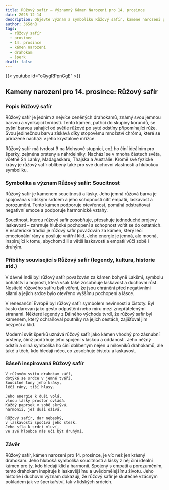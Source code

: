 ```yaml
---
title: Růžový safír – Významný Kámen Narození pro 14. prosince
date: 2025-12-14
description: Objevte význam a symboliku Růžový safír, kamene narození pro 14. prosince, který symbolizuje Soucitnost. Přečtěte si legendy a inspirující příběhy.
author: 365dnů
tags:
  - růžový safír
  - prosinec
  - 14. prosince
  - kámen narození
  - drahokam
  - šperk
draft: false
---
```


{{< youtube id="oQygRPpnGgE" >}}

## Kameny narození pro 14. prosince: Růžový safír

### Popis Růžový safír

Růžový safír je jedním z nejvíce ceněných drahokamů, známý svou jemnou barvou a vynikající tvrdostí. Tento kámen, patřící do skupiny korundů, se pyšní barvou sahající od světle růžové po syté odstíny připomínající růže. Svou jedinečnou barvu získává díky stopovému množství chrómu, které se přirozeně nachází v jeho krystalové mřížce.

Růžový safír má tvrdost 9 na Mohsově stupnici, což ho činí ideálním pro šperky, zejména prsteny a náhrdelníky. Nachází se v mnoha částech světa, včetně Srí Lanky, Madagaskaru, Thajska a Austrálie. Kromě své fyzické krásy je růžový safír oblíbený také pro své duchovní vlastnosti a hlubokou symboliku.

### Symbolika a význam Růžový safír: Soucitnost

Růžový safír je kamenem soucitnosti a lásky. Jeho jemná růžová barva je spojována s lidským srdcem a jeho schopností cítit empatii, laskavost a porozumění. Tento kámen podporuje otevřenost, pomáhá odstraňovat negativní emoce a podporuje harmonické vztahy.

Soucitnost, kterou růžový safír zosobňuje, přesahuje jednoduché projevy laskavosti – zahrnuje hluboké pochopení a schopnost vcítit se do ostatních. V esoterické tradici je růžový safír považován za kámen, který léčí emocionální rány a posiluje vnitřní klid. Jeho energie je jemná, ale mocná, inspirující k tomu, abychom žili s větší laskavostí a empatií vůči sobě i druhým.

### Příběhy související s Růžový safír (legendy, kultura, historie atd.)

V dávné Indii byl růžový safír považován za kámen bohyně Lakšmí, symbolu bohatství a hojnosti, která však také zosobňuje laskavost a duchovní růst. Nositelé růžového safíru byli věřeni, že jsou chráněni před negativními silami a jejich srdce bylo otevřeno vyššímu pochopení a lásce.

V renesanční Evropě byl růžový safír symbolem nevinnosti a čistoty. Byl často darován jako gesto odpuštění nebo míru mezi znepřátelenými stranami. Některé legendy z Dálného východu tvrdí, že růžový safír byl kamenem, který ochraňoval poutníky na jejich cestách, zajišťoval jim bezpečí a klid.

Moderní svět šperků uznává růžový safír jako kámen vhodný pro zásnubní prsteny, čímž podtrhuje jeho spojení s láskou a oddaností. Jeho něžný odstín a silná symbolika ho činí oblíbeným nejen u milovníků drahokamů, ale také u těch, kdo hledají něco, co zosobňuje čistotu a laskavost.

### Báseň inspirovaná Růžový safír

```
V růžovém svitu drahokam září,  
dotýká se srdce v jemné tváři.  
Soucitné tóny jeho krásy,  
léčí rány, tiší hlasy.

Jeho energie k duši volá,  
vlnou lásky prostor ovládá.  
Každý paprsek v sobě skrývá,  
harmonii, jež duši ožívá.

Růžový safír, dar nebeský,  
v laskavosti spočívá jeho stesk.  
Jeho síla k srdci mluví,  
ve své hloubce nás učí být druhými.
```

### Závěr

Růžový safír, kámen narození pro 14. prosince, je víc než jen krásný drahokam. Jeho hluboká symbolika soucitnosti a lásky z něj činí ideální kámen pro ty, kdo hledají klid a harmonii. Spojený s empatií a porozuměním, tento drahokam inspiruje k laskavějšímu a uvědomělejšímu životu. Jeho historie i duchovní význam dokazují, že růžový safír je skutečně vzácným pokladem jak ve šperkařství, tak v lidských srdcích.